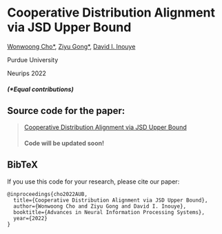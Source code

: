 # Cooperative Distribution Alignment via JSD Upper Bound
[Wonwoong Cho*](https://wonwoongcho.github.io), [Ziyu Gong*](https://www.linkedin.com/in/ziyu-gong-9700471b8/), [David I. Inouye](https://www.davidinouye.com)     

Purdue University

Neurips 2022

##### (*Equal contributions)

## Source code for the paper:

  > [Cooperative Distribution Alignment via JSD Upper Bound](https://openreview.net/forum?id=X82LFUs6g5Z&referrer=%5BAuthor%20Console%5D(%2Fgroup%3Fid%3DNeurIPS.cc%2F2022%2FConference%2FAuthors%23your-submissions)) 
  > 
  > #### Code will be updated soon!

## BibTeX
If you use this code for your research, please cite our paper:
```
@inproceedings{cho2022AUB,
  title={Cooperative Distribution Alignment via JSD Upper Bound},
  author={Wonwoong Cho and Ziyu Gong and David I. Inouye},
  booktitle={Advances in Neural Information Processing Systems},
  year={2022}
}
```
